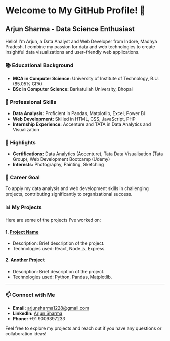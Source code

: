 # Welcome to My GitHub Profile! 👋

## Arjun Sharma - Data Science Enthusiast 

Hello! I'm Arjun, a Data Analyst and Web Developer from Indore, Madhya Pradesh. I combine my passion for data and web technologies to create insightful data visualizations and user-friendly web applications.

### 📚 Educational Background
- **MCA in Computer Science:** University of Institute of Technology, B.U. (85.05% GPA)
- **BSc in Computer Science:** Barkatullah University, Bhopal

### 💼 Professional Skills
- **Data Analysis:** Proficient in Pandas, Matplotlib, Excel, Power BI
- **Web Development:** Skilled in HTML, CSS, JavaScript, PHP
- **Internship Experience:** Accenture and TATA in Data Analytics and Visualization

### 🌟 Highlights
- **Certifications:** Data Analytics (Accenture), Tata Data Visualisation (Tata Group), Web Development Bootcamp (Udemy)
- **Interests:** Photography, Painting, Sketching

### 🎯 Career Goal
To apply my data analysis and web development skills in challenging projects, contributing significantly to organizational success.

### 📊 My Projects

Here are some of the projects I've worked on:

#### 1. [Project Name](#)
- Description: Brief description of the project.
- Technologies used: React, Node.js, Express.

#### 2. [Another Project](#)
- Description: Brief description of the project.
- Technologies used: Python, Pandas, Matplotlib.

---
### 📫 Connect with Me
- **Email:** [arjunsharma1228@gmail.com](mailto:arjunsharma1228@gmail.com)
- **LinkedIn:** [Arjun Sharma](https://linkedin.com/in/arjunsharma1228)
- **Phone:** +91 9009397233

Feel free to explore my projects and reach out if you have any questions or collaboration ideas!


